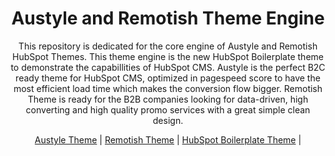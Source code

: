 <h1 align="center">Austyle and Remotish Theme Engine</h1>

<p align="center">
  This repository is dedicated for the core engine of Austyle and Remotish HubSpot Themes. This theme engine is the new HubSpot Boilerplate theme to demonstrate the capabillities of HubSpot CMS.
  Austyle is the perfect B2C ready theme for HubSpot CMS, optimized in pagespeed score to have the most efficient load time which makes the conversion flow bigger.
  Remotish Theme is ready for the B2B companies looking for data-driven, high converting and high quality promo services with a great simple clean design.
</p>

<p align="center">
  <a href="https://github.com/DreamDevourer/austyle-theme">Austyle Theme</a> |
  <a href="https://github.com/DreamDevourer/remotish-theme">Remotish Theme</a> |
  <a href="https://github.com/HubSpot/cms-theme-boilerplate">HubSpot Boilerplate Theme</a> |
</p>
